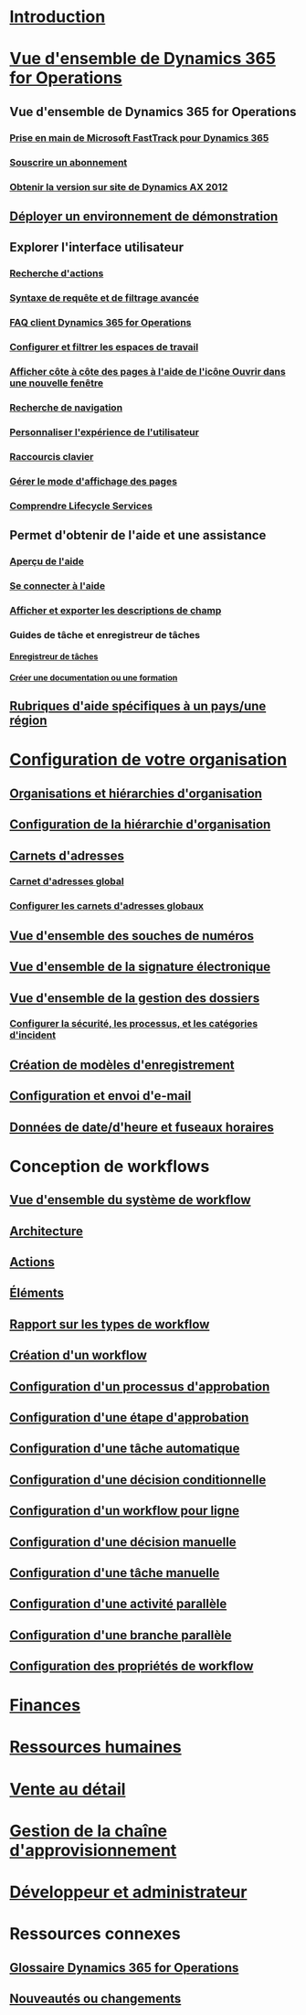 # [Introduction](index.md)

# [Vue d'ensemble de Dynamics 365 for Operations](get-started/onboarding-home.md)
## Vue d'ensemble de Dynamics 365 for Operations
### [Prise en main de Microsoft FastTrack pour Dynamics 365](get-started/fasttrack-dynamics-365-overview.md)
### [Souscrire un abonnement](/dynamics365/operations/dev-itpro/dev-tools/sign-up-preview-subscription?toc=/dynamics365/operations/toc.json)
### [Obtenir la version sur site de Dynamics AX 2012](/dynamics365/operations/dev-itpro/deployment/csp-download-customersource?toc=/dynamics365/operations/toc.json)
## [Déployer un environnement de démonstration](/dynamics365/operations/dev-itpro/deployment/deploy-demo-environment?toc=/dynamics365/operations/toc.json)

## Explorer l'interface utilisateur
### [Recherche d'actions](get-started/action-search.md)
### [Syntaxe de requête et de filtrage avancée](get-started/advanced-filtering-query-options.md)
### [FAQ client Dynamics 365 for Operations](get-started/client-faq.md)
### [Configurer et filtrer les espaces de travail](get-started/configure-filter-workspaces.md)
### [Afficher côte à côte des pages à l'aide de l'icône Ouvrir dans une nouvelle fenêtre](get-started/display-pages-side-by-side.md)
### [Recherche de navigation](get-started/navigation-search.md)
### [Personnaliser l'expérience de l'utilisateur](get-started/personalize-user-experience.md)
### [Raccourcis clavier](get-started/shortcut-keys.md)
### [Gérer le mode d'affichage des pages](get-started/window-management.md)
### [Comprendre Lifecycle Services](/dynamics365/operations/dev-itpro/lifecycle-services/lcs-works-lcs?toc=/dynamics365/operations/toc.json)

## Permet d'obtenir de l'aide et une assistance
### [Aperçu de l'aide](/dynamics365/operations/dev-itpro/get-started/help-overview?toc=/dynamics365/operations/toc.json)
### [Se connecter à l'aide](/dynamics365/operations/dev-itpro/get-started/help-connect?toc=/dynamics365/operations/toc.json)
### [Afficher et exporter les descriptions de champ](get-started/view-export-field-descriptions.md)

### Guides de tâche et enregistreur de tâches
#### [Enregistreur de tâches](/dynamics365/operations/dev-itpro/user-interface/task-recorder?toc=/dynamics365/operations/toc.json)
#### [Créer une documentation ou une formation](/dynamics365/operations/dev-itpro/user-interface/task-recorder?toc=/dynamics365/operations/toc.json)

## [Rubriques d'aide spécifiques à un pays/une région](/dynamics365/operations/dev-itpro/lcs-solutions/country-region?toc=/dynamics365/operations/toc.json)

# [Configuration de votre organisation](organization-administration/organization-administration-home-page.md)
## [Organisations et hiérarchies d'organisation](organization-administration/organizations-organizational-hierarchies.md)
## [Configuration de la hiérarchie d'organisation](organization-administration/plan-organizational-hierarchy.md)
## [Carnets d'adresses](organization-administration/qa-address-books.md)
### [Carnet d'adresses global](organization-administration/overview-global-address-book.md)
### [Configurer les carnets d'adresses globaux](organization-administration/plan-configuration-global-address-book-additional-address-books.md)
## [Vue d'ensemble des souches de numéros](organization-administration/number-sequence-overview.md)
## [Vue d'ensemble de la signature électronique](organization-administration/electronic-signature-overview.md)
## [Vue d'ensemble de la gestion des dossiers](organization-administration/cases.md)
### [Configurer la sécurité, les processus, et les catégories d'incident](organization-administration/plan-case-management.md)
## [Création de modèles d'enregistrement](organization-administration/record-templates.md)
## [Configuration et envoi d'e-mail](organization-administration/configure-email.md)
## [Données de date/d'heure et fuseaux horaires](organization-administration/date-time-zones.md)

# Conception de workflows
## [Vue d'ensemble du système de workflow](organization-administration/overview-workflow-system.md)
## [Architecture](organization-administration/workflow-system-architecture.md)
## [Actions](organization-administration/workflow-actions.md)
## [Éléments](organization-administration/workflow-elements.md)
## [Rapport sur les types de workflow](organization-administration/workflow-types-report.md)
## [Création d'un workflow](organization-administration/create-workflow.md)
## [Configuration d'un processus d'approbation](organization-administration/configure-approval-process-workflow.md)
## [Configuration d'une étape d'approbation](organization-administration/configure-approval-step-workflow.md)
## [Configuration d'une tâche automatique](organization-administration/configure-automated-task-workflow.md)
## [Configuration d'une décision conditionnelle](organization-administration/configure-conditional-decision-workflow.md)
## [Configuration d'un workflow pour ligne](organization-administration/configure-line-item-workflow.md)
## [Configuration d'une décision manuelle](organization-administration/configure-manual-decision-workflow.md)
## [Configuration d'une tâche manuelle](organization-administration/configure-manual-task-workflow.md)
## [Configuration d'une activité parallèle](organization-administration/configure-parallel-activity-workflow.md)
## [Configuration d'une branche parallèle](organization-administration/configure-parallel-branch-workflow.md)
## [Configuration des propriétés de workflow](organization-administration/configure-workflow-properties.md)

# [Finances](/dynamics365/operations/financials/index)

# [Ressources humaines](/dynamics365/operations/human-resources/index)

# [Vente au détail](/dynamics365/operations/retail/index)

# [Gestion de la chaîne d'approvisionnement](/dynamics365/operations/supply-chain/index)

# [Développeur et administrateur](/dynamics365/operations/dev-itpro/index)

# Ressources connexes
## [Glossaire Dynamics 365 for Operations](get-started/glossary.md)
## [Nouveautés ou changements](/dynamics365/operations/dev-itpro/get-started/whats-new-changed?toc=/dynamics365/operations/toc.json)

